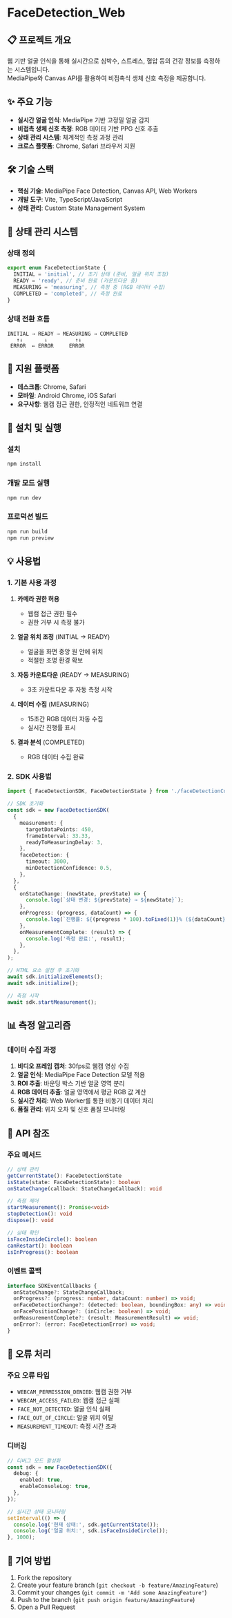 # FaceDetection_Web

## 📋 프로젝트 개요

웹 기반 얼굴 인식을 통해 실시간으로 심박수, 스트레스, 혈압 등의 건강 정보를 측정하는 시스템입니다.  
MediaPipe와 Canvas API를 활용하여 비접촉식 생체 신호 측정을 제공합니다.

## ✨ 주요 기능

- **실시간 얼굴 인식**: MediaPipe 기반 고정밀 얼굴 감지
- **비접촉 생체 신호 측정**: RGB 데이터 기반 PPG 신호 추출
- **상태 관리 시스템**: 체계적인 측정 과정 관리
- **크로스 플랫폼**: Chrome, Safari 브라우저 지원

## 🛠 기술 스택

- **핵심 기술**: MediaPipe Face Detection, Canvas API, Web Workers
- **개발 도구**: Vite, TypeScript/JavaScript
- **상태 관리**: Custom State Management System

## 🔄 상태 관리 시스템

### 상태 정의

```typescript
export enum FaceDetectionState {
  INITIAL = 'initial', // 초기 상태 (준비, 얼굴 위치 조정)
  READY = 'ready', // 준비 완료 (카운트다운 중)
  MEASURING = 'measuring', // 측정 중 (RGB 데이터 수집)
  COMPLETED = 'completed', // 측정 완료
}
```

### 상태 전환 흐름

```
INITIAL → READY → MEASURING → COMPLETED
   ↑↓       ↓         ↑↓
 ERROR  ← ERROR     ERROR
```

## 📱 지원 플랫폼

- **데스크톱**: Chrome, Safari
- **모바일**: Android Chrome, iOS Safari
- **요구사항**: 웹캠 접근 권한, 안정적인 네트워크 연결

## 🚀 설치 및 실행

### 설치

```bash
npm install
```

### 개발 모드 실행

```bash
npm run dev
```

### 프로덕션 빌드

```bash
npm run build
npm run preview
```

## 💡 사용법

### 1. 기본 사용 과정

1. **카메라 권한 허용**

   - 웹캠 접근 권한 필수
   - 권한 거부 시 측정 불가

2. **얼굴 위치 조정** (INITIAL → READY)

   - 얼굴을 화면 중앙 원 안에 위치
   - 적절한 조명 환경 확보

3. **자동 카운트다운** (READY → MEASURING)

   - 3초 카운트다운 후 자동 측정 시작

4. **데이터 수집** (MEASURING)

   - 15초간 RGB 데이터 자동 수집
   - 실시간 진행률 표시

5. **결과 분석** (COMPLETED)
   - RGB 데이터 수집 완료

### 2. SDK 사용법

```typescript
import { FaceDetectionSDK, FaceDetectionState } from './faceDetectionCore';

// SDK 초기화
const sdk = new FaceDetectionSDK(
  {
    measurement: {
      targetDataPoints: 450,
      frameInterval: 33.33,
      readyToMeasuringDelay: 3,
    },
    faceDetection: {
      timeout: 3000,
      minDetectionConfidence: 0.5,
    },
  },
  {
    onStateChange: (newState, prevState) => {
      console.log(`상태 변경: ${prevState} → ${newState}`);
    },
    onProgress: (progress, dataCount) => {
      console.log(`진행률: ${(progress * 100).toFixed(1)}% (${dataCount}개)`);
    },
    onMeasurementComplete: (result) => {
      console.log('측정 완료:', result);
    },
  },
);

// HTML 요소 설정 후 초기화
await sdk.initializeElements();
await sdk.initialize();

// 측정 시작
await sdk.startMeasurement();
```

## 📊 측정 알고리즘

### 데이터 수집 과정

1. **비디오 프레임 캡처**: 30fps로 웹캠 영상 수집
2. **얼굴 인식**: MediaPipe Face Detection 모델 적용
3. **ROI 추출**: 바운딩 박스 기반 얼굴 영역 분리
4. **RGB 데이터 추출**: 얼굴 영역에서 평균 RGB 값 계산
5. **실시간 처리**: Web Worker를 통한 비동기 데이터 처리
6. **품질 관리**: 위치 오차 및 신호 품질 모니터링

## 🔧 API 참조

### 주요 메서드

```typescript
// 상태 관리
getCurrentState(): FaceDetectionState
isState(state: FaceDetectionState): boolean
onStateChange(callback: StateChangeCallback): void

// 측정 제어
startMeasurement(): Promise<void>
stopDetection(): void
dispose(): void

// 상태 확인
isFaceInsideCircle(): boolean
canRestart(): boolean
isInProgress(): boolean
```

### 이벤트 콜백

```typescript
interface SDKEventCallbacks {
  onStateChange?: StateChangeCallback;
  onProgress?: (progress: number, dataCount: number) => void;
  onFaceDetectionChange?: (detected: boolean, boundingBox: any) => void;
  onFacePositionChange?: (inCircle: boolean) => void;
  onMeasurementComplete?: (result: MeasurementResult) => void;
  onError?: (error: FaceDetectionError) => void;
}
```

## 🚨 오류 처리

### 주요 오류 타입

- `WEBCAM_PERMISSION_DENIED`: 웹캠 권한 거부
- `WEBCAM_ACCESS_FAILED`: 웹캠 접근 실패
- `FACE_NOT_DETECTED`: 얼굴 인식 실패
- `FACE_OUT_OF_CIRCLE`: 얼굴 위치 이탈
- `MEASUREMENT_TIMEOUT`: 측정 시간 초과

### 디버깅

```typescript
// 디버그 모드 활성화
const sdk = new FaceDetectionSDK({
  debug: {
    enabled: true,
    enableConsoleLog: true,
  },
});

// 실시간 상태 모니터링
setInterval(() => {
  console.log('현재 상태:', sdk.getCurrentState());
  console.log('얼굴 위치:', sdk.isFaceInsideCircle());
}, 1000);
```

## 🤝 기여 방법

1. Fork the repository
2. Create your feature branch (`git checkout -b feature/AmazingFeature`)
3. Commit your changes (`git commit -m 'Add some AmazingFeature'`)
4. Push to the branch (`git push origin feature/AmazingFeature`)
5. Open a Pull Request
